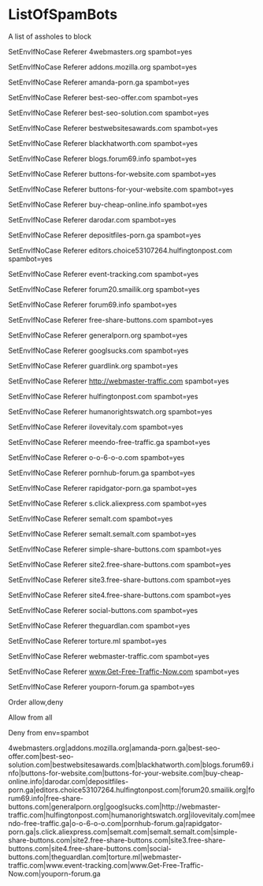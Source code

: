 # ListOfSpamBots
A list of assholes to block

SetEnvIfNoCase Referer 4webmasters.org spambot=yes

SetEnvIfNoCase Referer addons.mozilla.org spambot=yes

SetEnvIfNoCase Referer amanda-porn.ga spambot=yes

SetEnvIfNoCase Referer best-seo-offer.com spambot=yes

SetEnvIfNoCase Referer best-seo-solution.com spambot=yes

SetEnvIfNoCase Referer bestwebsitesawards.com spambot=yes

SetEnvIfNoCase Referer blackhatworth.com spambot=yes

SetEnvIfNoCase Referer blogs.forum69.info spambot=yes

SetEnvIfNoCase Referer buttons-for-website.com spambot=yes

SetEnvIfNoCase Referer buttons-for-your-website.com spambot=yes

SetEnvIfNoCase Referer buy-cheap-online.info spambot=yes

SetEnvIfNoCase Referer darodar.com spambot=yes

SetEnvIfNoCase Referer depositfiles-porn.ga spambot=yes

SetEnvIfNoCase Referer editors.choice53107264.hulfingtonpost.com spambot=yes

SetEnvIfNoCase Referer event-tracking.com spambot=yes

SetEnvIfNoCase Referer forum20.smailik.org spambot=yes

SetEnvIfNoCase Referer forum69.info spambot=yes

SetEnvIfNoCase Referer free-share-buttons.com spambot=yes

SetEnvIfNoCase Referer generalporn.org spambot=yes

SetEnvIfNoCase Referer googlsucks.com spambot=yes

SetEnvIfNoCase Referer guardlink.org spambot=yes

SetEnvIfNoCase Referer http://webmaster-traffic.com spambot=yes

SetEnvIfNoCase Referer hulfingtonpost.com spambot=yes

SetEnvIfNoCase Referer humanorightswatch.org spambot=yes

SetEnvIfNoCase Referer ilovevitaly.com spambot=yes

SetEnvIfNoCase Referer meendo-free-traffic.ga spambot=yes

SetEnvIfNoCase Referer o-o-6-o-o.com spambot=yes

SetEnvIfNoCase Referer pornhub-forum.ga spambot=yes

SetEnvIfNoCase Referer rapidgator-porn.ga spambot=yes

SetEnvIfNoCase Referer s.click.aliexpress.com spambot=yes

SetEnvIfNoCase Referer semalt.com spambot=yes

SetEnvIfNoCase Referer semalt.semalt.com spambot=yes

SetEnvIfNoCase Referer simple-share-buttons.com spambot=yes

SetEnvIfNoCase Referer site2.free-share-buttons.com spambot=yes

SetEnvIfNoCase Referer site3.free-share-buttons.com spambot=yes

SetEnvIfNoCase Referer site4.free-share-buttons.com spambot=yes

SetEnvIfNoCase Referer social-buttons.com spambot=yes

SetEnvIfNoCase Referer theguardlan.com spambot=yes

SetEnvIfNoCase Referer torture.ml spambot=yes

SetEnvIfNoCase Referer webmaster-traffic.com spambot=yes

SetEnvIfNoCase Referer www.Get-Free-Traffic-Now.com spambot=yes

SetEnvIfNoCase Referer youporn-forum.ga spambot=yes

Order allow,deny

Allow from all

Deny from env=spambot



4webmasters\.org|addons\.mozilla\.org|amanda-porn\.ga|best-seo-offer\.com|best-seo-solution\.com|bestwebsitesawards\.com|blackhatworth\.com|blogs\.forum69\.info|buttons-for-website\.com|buttons-for-your-website\.com|buy-cheap-online\.info|darodar\.com|depositfiles-porn\.ga|editors\.choice53107264\.hulfingtonpost\.com|forum20\.smailik\.org|forum69\.info|free-share-buttons\.com|generalporn\.org|googlsucks\.com|http://webmaster-traffic\.com|hulfingtonpost\.com|humanorightswatch\.org|ilovevitaly\.com|meendo-free-traffic\.ga|o-o-6-o-o\.com|pornhub-forum\.ga|rapidgator-porn\.ga|s\.click\.aliexpress\.com|semalt\.com|semalt\.semalt\.com|simple-share-buttons\.com|site2\.free-share-buttons\.com|site3\.free-share-buttons\.com|site4\.free-share-buttons\.com|social-buttons\.com|theguardlan\.com|torture\.ml|webmaster-traffic\.com|www\.event-tracking\.com|www\.Get-Free-Traffic-Now\.com|youporn-forum\.ga
